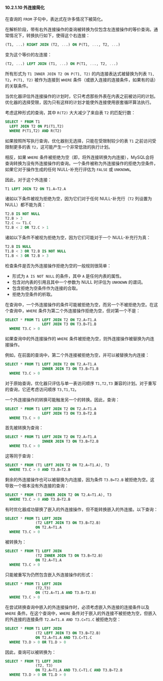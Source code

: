 #### 10.2.1.10 外连接简化

在查询的 `FROM` 子句中，表达式在许多情况下被简化。

在解析阶段，带有右外连接操作的查询被转换为仅包含左连接操作的等价查询。通常情况下，转换执行如下，使得这个右连接：

```sql
(T1, ...) RIGHT JOIN (T2, ...) ON P(T1, ..., T2, ...)
```
变为这个等价的左连接：

```sql
(T2, ...) LEFT JOIN (T1, ...) ON P(T1, ..., T2, ...)
```
所有形式为 `T1 INNER JOIN T2 ON P(T1, T2)` 的内连接表达式被替换为列表 `T1, T2`，`P(T1, T2)` 被作为连接到 `WHERE` 条件（或嵌入连接的连接条件，如果有的话）的关联条件。

当优化器评估外连接操作的计划时，它只考虑那些外表在内表之前被访问的计划。优化器的选择受限，因为只有这样的计划才能使外连接使用嵌套循环算法执行。

考虑这种形式的查询，其中 `R(T2)` 大大减少了来自表 `T2` 的匹配行数：

```sql
SELECT * FROM T1
  LEFT JOIN T2 ON P1(T1,T2)
  WHERE P(T1,T2) AND R(T2)
```
如果按照所写执行查询，优化器别无选择，只能在受限制较少的表 `T1` 之前访问受限制更多的表 `T2`，这可能产生一个非常低效的执行计划。

相反，如果 `WHERE` 条件被拒绝为空（即，将外连接转换为内连接），MySQL会将查询转换为没有外连接操作的查询。一个条件被称为外连接操作的拒绝为空条件，如果它对于操作生成的任何 NULL-补充行评估为 `FALSE` 或 `UNKNOWN`。

因此，对于这个外连接：

```sql
T1 LEFT JOIN T2 ON T1.A=T2.A
```
诸如以下条件被视为拒绝为空，因为它们对于任何 NULL-补充行（`T2` 列设置为 NULL）都不能为真：

```sql
T2.B IS NOT NULL
T2.B > 3
T2.C <= T1.C
T2.B < 2 OR T2.C > 1
```
诸如以下条件不被视为拒绝为空，因为它们可能对于一个 NULL-补充行为真：

```sql
T2.B IS NULL
T1.B < 3 OR T2.B IS NOT NULL
T1.B < 3 OR T2.B > 3
```
检查条件是否为外连接操作拒绝为空的一般规则很简单：

- 形式为 `A IS NOT NULL` 的条件，其中 `A` 是任何内表的属性。
- 包含对内表的引用且其中一个参数为 NULL 时评估为 `UNKNOWN` 的谓词。
- 包含拒绝为空条件作为连接的合取。
- 拒绝为空条件的析取。

在查询中，一个外连接操作的条件可能被拒绝为空，而另一个不被拒绝为空。在这个查询中，`WHERE` 条件为第二个外连接操作拒绝为空，但对第一个不是：

```sql
SELECT * FROM T1 LEFT JOIN T2 ON T2.A=T1.A
                 LEFT JOIN T3 ON T3.B=T1.B
  WHERE T3.C > 0
```
如果查询中的外连接操作的 `WHERE` 条件被拒绝为空，则外连接操作被替换为内连接操作。

例如，在前面的查询中，第二个外连接被拒绝为空，并可以被替换为内连接：

```sql
SELECT * FROM T1 LEFT JOIN T2 ON T2.A=T1.A
                 INNER JOIN T3 ON T3.B=T1.B
  WHERE T3.C > 0
```
对于原始查询，优化器只评估与单一表访问顺序 `T1,T2,T3` 兼容的计划。对于重写的查询，它还考虑访问顺序 `T3,T1,T2`。

一个外连接操作的转换可能触发另一个的转换。因此，查询：

```sql
SELECT * FROM T1 LEFT JOIN T2 ON T2.A=T1.A
                 LEFT JOIN T3 ON T3.B=T2.B
  WHERE T3.C > 0
```
首先被转换为查询：

```sql
SELECT * FROM T1 LEFT JOIN T2 ON T2.A=T1.A
                 INNER JOIN T3 ON T3.B=T2.B
  WHERE T3.C > 0
```
这等同于查询：

```sql
SELECT * FROM (T1 LEFT JOIN T2 ON T2.A=T1.A), T3
  WHERE T3.C > 0 AND T3.B=T2.B
```
剩余的外连接操作也可以被替换为内连接，因为条件 `T3.B=T2.B` 被拒绝为空。这导致一个根本没有外连接的查询：

```sql
SELECT * FROM (T1 INNER JOIN T2 ON T2.A=T1.A), T3
  WHERE T3.C > 0 AND T3.B=T2.B
```
有时优化器成功替换了嵌入的外连接操作，但不能转换嵌入的外连接。以下查询：

```sql
SELECT * FROM T1 LEFT JOIN
              (T2 LEFT JOIN T3 ON T3.B=T2.B)
              ON T2.A=T1.A
  WHERE T3.C > 0
```
被转换为：

```sql
SELECT * FROM T1 LEFT JOIN
              (T2 INNER JOIN T3 ON T3.B=T2.B)
              ON T2.A=T1.A
  WHERE T3.C > 0
```
只能被重写为仍然包含嵌入外连接操作的形式：

```sql
SELECT * FROM T1 LEFT JOIN
              (T2,T3)
              ON (T2.A=T1.A AND T3.B=T2.B)
  WHERE T3.C > 0
```
在尝试转换查询中嵌入的外连接操作时，必须考虑嵌入外连接的连接条件以及 `WHERE` 条件。在这个查询中，`WHERE` 条件对于嵌入的外连接不被拒绝为空，但嵌入的外连接的连接条件 `T2.A=T1.A AND T3.C=T1.C` 被拒绝为空：

```sql
SELECT * FROM T1 LEFT JOIN
              (T2 LEFT JOIN T3 ON T3.B=T2.B)
              ON T2.A=T1.A AND T3.C=T1.C
  WHERE T3.D > 0 OR T1.D > 0
```
因此，查询可以被转换为：

```sql
SELECT * FROM T1 LEFT JOIN
              (T2, T3)
              ON T2.A=T1.A AND T3.C=T1.C AND T3.B=T2.B
  WHERE T3.D > 0 OR T1.D > 0
```